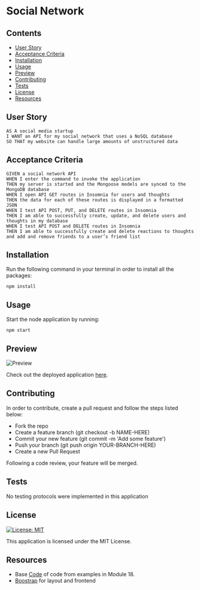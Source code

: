 # Social Network

## Contents

- [User Story](#user-story)
- [Acceptance Criteria](#acceptance-criteria)
- [Installation](#installation)
- [Usage](#usage)
- [Preview](#preview)
- [Contributing](#contributing)
- [Tests](#tests)
- [License](#license)
- [Resources](#resources)

## User Story

````
AS A social media startup
I WANT an API for my social network that uses a NoSQL database
SO THAT my website can handle large amounts of unstructured data
````

## Acceptance Criteria

````
GIVEN a social network API
WHEN I enter the command to invoke the application
THEN my server is started and the Mongoose models are synced to the MongoDB database
WHEN I open API GET routes in Insomnia for users and thoughts
THEN the data for each of these routes is displayed in a formatted JSON
WHEN I test API POST, PUT, and DELETE routes in Insomnia
THEN I am able to successfully create, update, and delete users and thoughts in my database
WHEN I test API POST and DELETE routes in Insomnia
THEN I am able to successfully create and delete reactions to thoughts and add and remove friends to a user’s friend list
````

## Installation

Run the following command in your terminal in order to install all the packages:

`npm install`

## Usage

Start the node application by running: 

`npm start`

## Preview

![Preview](./public/images/preview.png)

Check out the deployed application [here](https://listeninlistenin.herokuapp.com/).

## Contributing

In order to contribute, create a pull request and follow the steps listed below:

- Fork the repo
- Create a feature branch (git checkout -b NAME-HERE)
- Commit your new feature (git commit -m 'Add some feature')
- Push your branch (git push origin YOUR-BRANCH-HERE)
- Create a new Pull Request

Following a code review, your feature will be merged.

## Tests

No testing protocols were implemented in this application

## License

[![License: MIT](https://img.shields.io/badge/License-MIT-yellow.svg)](https://opensource.org/licenses/MIT)

This application is licensed under the MIT License.

## Resources

* Base [Code](https://github.com/LeandriB/pizza_hunt) of code from examples in Module 18. 
* [Boostrap](https://getbootstrap.com/) for layout and frontend